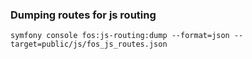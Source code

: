 ### Dumping routes for js routing

```symfony console fos:js-routing:dump --format=json --target=public/js/fos_js_routes.json```